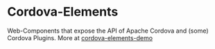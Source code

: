 # Cordova-Elements

Web-Components that expose the API of Apache Cordova and (some) Cordova Plugins. 
More at [cordova-elements-demo](https://github.com/florian-f/cordova-elements-demo)

